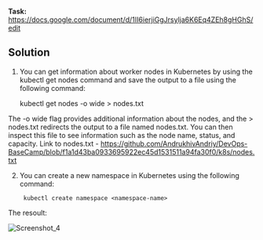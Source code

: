 **Task:** https://docs.google.com/document/d/1II6ierjiGgJrsylja6K6Eq4ZEh8gHGhS/edit

## Solution

1. You can get information about worker nodes in Kubernetes by using the kubectl get nodes command and save the output to a file using the following command:

    kubectl get nodes -o wide > nodes.txt
    
The -o wide flag provides additional information about the nodes, and the > nodes.txt redirects the output to a file named nodes.txt. 
You can then inspect this file to see information such as the node name, status, and capacity. Link to nodes.txt - https://github.com/AndrukhivAndriy/DevOps-BaseCamp/blob/f1a1d43ba0933695922ec45d1531511a94fa30f0/k8s/nodes.txt

2. You can create a new namespace in Kubernetes using the following command:

        kubectl create namespace <namespace-name>
        
The resoult: 

![Screenshot_4](https://user-images.githubusercontent.com/79985930/216038274-99c9abb4-789e-4af8-b85d-e0d18b3bdc41.png)

